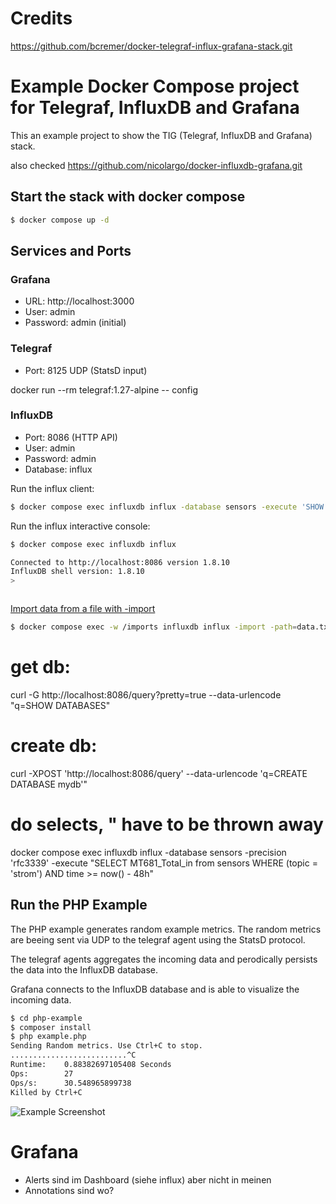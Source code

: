 # Credits
https://github.com/bcremer/docker-telegraf-influx-grafana-stack.git

# Example Docker Compose project for Telegraf, InfluxDB and Grafana

This an example project to show the TIG (Telegraf, InfluxDB and Grafana) stack.

also checked https://github.com/nicolargo/docker-influxdb-grafana.git
## Start the stack with docker compose

```bash
$ docker compose up -d
```

## Services and Ports

### Grafana
- URL: http://localhost:3000
- User: admin
- Password: admin (initial)

### Telegraf
- Port: 8125 UDP (StatsD input)

docker run --rm telegraf:1.27-alpine -- config

### InfluxDB
- Port: 8086 (HTTP API)
- User: admin
- Password: admin
- Database: influx


Run the influx client:

```bash
$ docker compose exec influxdb influx -database sensors -execute 'SHOW DATABASES'
```

Run the influx interactive console:

```bash
$ docker compose exec influxdb influx

Connected to http://localhost:8086 version 1.8.10
InfluxDB shell version: 1.8.10
>



```

[Import data from a file with -import](https://docs.influxdata.com/influxdb/v1.8/tools/shell/#import-data-from-a-file-with-import)

```bash
$ docker compose exec -w /imports influxdb influx -import -path=data.txt -precision=s
```

# get db:
curl -G http://localhost:8086/query?pretty=true --data-urlencode "q=SHOW DATABASES"
# create db:
curl -XPOST 'http://localhost:8086/query' --data-urlencode 'q=CREATE DATABASE mydb'"

# do selects, " have to be thrown away
docker compose exec influxdb influx -database sensors -precision 'rfc3339' -execute "SELECT MT681_Total_in from sensors WHERE (topic = 'strom') AND time >= now() - 48h"

## Run the PHP Example

The PHP example generates random example metrics. The random metrics are beeing sent via UDP to the telegraf agent using the StatsD protocol.

The telegraf agents aggregates the incoming data and perodically persists the data into the InfluxDB database.

Grafana connects to the InfluxDB database and is able to visualize the incoming data.

```bash
$ cd php-example
$ composer install
$ php example.php
Sending Random metrics. Use Ctrl+C to stop.
..........................^C
Runtime:	0.88382697105408 Seconds
Ops:		27
Ops/s:		30.548965899738
Killed by Ctrl+C
```


![Example Screenshot](./example.png?raw=true "Example Screenshot")


# Grafana
- Alerts sind im Dashboard (siehe influx) aber nicht in meinen
- Annotations sind wo?
